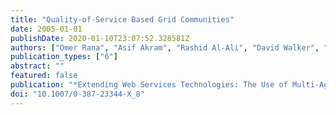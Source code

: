 ```yaml
---
title: "Quality-of-Service Based Grid Communities"
date: 2005-01-01
publishDate: 2020-01-10T23:07:52.328581Z
authors: ["Omer Rana", "Asif Akram", "Rashid Al-Ali", "David Walker", "Gregor von Laszewski", "Kaizar Amin"]
publication_types: ["6"]
abstract: ""
featured: false
publication: "*Extending Web Services Technologies: The Use of Multi-Agent Approaches*"
doi: "10.1007/0-387-23344-X_8"
---
```


